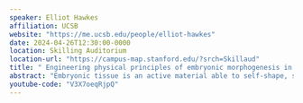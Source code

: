 ```yaml
---
speaker: Elliot Hawkes
affiliation: UCSB
website: "https://me.ucsb.edu/people/elliot-hawkes"
date: 2024-04-26T12:30:00-0000
location: Skilling Auditorium
location-url: "https://campus-map.stanford.edu/?srch=Skillaud"
title: " Engineering physical principles of embryonic morphogenesis in robotic collectives"
abstract: "Embryonic tissue is an active material able to self-shape, self-heal, and control its strength in space and time. Realizing these features in synthetic materials would change static objects—with properties set at design time—into dynamic programmable matter. However, unlike tissue, which achieves these capabilities by rearranging tight-packed cells throughout the tissue, current material-like robotic collectives can generally only move units at the perimeter of the collective. In this talk, I will describe how by encoding key tissue-inspired processes into robotic units, here we build material-like robotic collectives capable of topological rearrangement throughout the collective, enabling spatiotemporal control of shape and strength."
youtube-code: "V3X7oeqRjpQ"
---
```


